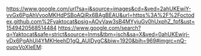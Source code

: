 https://www.google.com/url?sa=i&source=images&cd=&ved=2ahUKEwiY-vvGx6PgAhVvooMKHdPSBoAQjRx6BAgBEAU&url=https%3A%2F%2Foctodex.github.com%2Fyaktocat&psig=AOvVaw3sB4MYyjuGv0hUxphZ_fpf&ust=1549420568514484
https://www.google.com/search?q=Yaktocat&safe=strict&source=lnms&tbm=isch&sa=X&ved=0ahUKEwjrj-vDx6PgAhUl4YMKHeehD1gQ_AUIDygC&biw=1920&bih=969#imgrc=nQ-ouovVoXIeEM:

